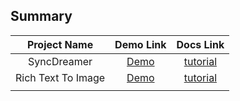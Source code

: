 ## Summary

| Project Name | Demo Link | Docs Link |
| :--: | :--: | :--: |
| SyncDreamer | [Demo](https://huggingface.co/spaces/liuyuan-pal/SyncDreamer) | [tutorial](syncdreamer/Tutorial.md) |
| Rich Text To Image | [Demo](https://huggingface.co/spaces/songweig/rich-text-to-image) | [tutorial](richtexttoimage/Tutorial.md) |
| | | |

